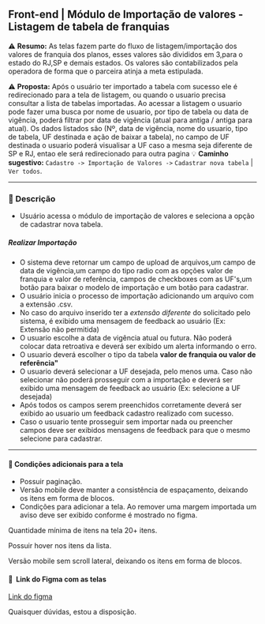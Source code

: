 ## Front-end | Módulo de Importação de valores - Listagem de tabela de franquias

:warning: **Resumo:** As telas fazem parte do fluxo de listagem/importação dos valores de franquia dos planos, esses valores são divididos em 3,para o estado do RJ,SP e demais estados. Os valores são contabilizados pela operadora de forma que o parceira atinja a meta estipulada.

:warning: **Proposta:** Após o usuário ter importado a tabela com sucesso ele é redirecionado para a tela de listagem, ou quando o usuario precisa consultar a lista de tabelas importadas. Ao acessar a listagem o usuario pode fazer uma busca por nome de usuario, por tipo de tabela ou data de vigência, poderá filtrar por data de vigência (atual para antiga / antiga para atual). Os dados listados são (Nº, data de vigência, nome do usuario, tipo de tabela, UF destinada e ação de baixar a tabela), no campo de UF destinada o usuario poderá visualisar a UF caso a mesma seja diferente de SP e RJ, entao ele será redirecionado para outra pagina
:bulb: **Caminho sugestivo:** `Cadastro -> Importação de Valores ->` `Cadastrar nova tabela` | `Ver todos`.


---
### :pushpin: Descrição
- Usuário acessa o módulo de importação de valores e seleciona a opção de cadastrar nova tabela.
#####  Realizar Importação
- O sistema deve retornar um campo de upload de arquivos,um campo de data de vigência,um campo do tipo radio com as opções valor de franquia e valor de referência, campos de checkboxes com as UF's,um botão para baixar o modelo de importação e um botão para cadastrar.
- O usuário inicia o processo de importação adicionando um arquivo com a extensão .csv.
- No caso do arquivo inserido ter a *extensão diferente* do solicitado pelo sistema, é exibido uma mensagem de feedback ao usuário (Ex: Extensão não permitida)
- O usuario escolhe a data de vigência atual ou futura. Não poderá colocar data retroativa e deverá ser exibido um alerta informando o erro.
- O usuario deverá escolher o tipo da tabela **valor de franquia ou valor de referência"**
- O usuario deverá selecionar a UF desejada, pelo menos uma. Caso não selecionar não poderá prosseguir com a importação e deverá ser exibido uma mensagem de feedback ao usuário (Ex: selecione a UF desejada)
- Após todos os campos serem preenchidos corretamente deverá ser exibido ao usuario um feedback cadastro realizado com sucesso.
- Caso o usuario tente prosseguir sem importar nada ou preencher campos deve ser exibidos mensagens de feedback para que o mesmo selecione para cadastrar.
---

#### :rocket: Condições adicionais para a tela

- Possuir paginação.
- Versão mobile deve manter a consistência de espaçamento, deixando os itens em forma de blocos.
- Condições para adicionar a tela.
Ao remover uma margem importada um aviso deve ser exibido conforme é mostrado no figma.



Quantidade mínima de itens na tela 20+ itens.

Possuir hover nos itens da lista.

Versão mobile sem scroll lateral, deixando os itens em forma de blocos.

#### :art:  Link do Figma com as telas

[Link do figma](https://www.figma.com/file/5Dc5FsbNBRMIOIm5BZHOia/Cadastro-de-valores-de-franquias-no-Gerencial?node-id=1325%3A11459)

Quaisquer dúvidas, estou a disposição.
